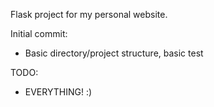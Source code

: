 Flask project for my personal website.

Initial commit:
- Basic directory/project structure, basic test

TODO:
- EVERYTHING! :)
